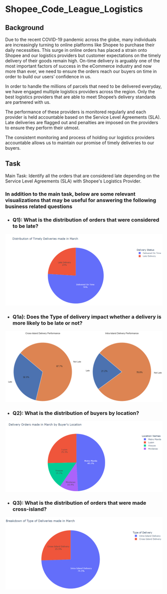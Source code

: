 
# Shopee_Code_League_Logistics

## Background

Due to the recent COVID-19 pandemic across the globe, many individuals are increasingly turning to online platforms like Shopee to purchase their daily necessities. This surge in online orders has placed a strain onto Shopee and our logistics providers but customer expectations on the timely delivery of their goods remain high. On-time delivery is arguably one of the most important factors of success in the eCommerce industry and now more than ever, we need to ensure the orders reach our buyers on time in order to build our users’ confidence in us.

In order to handle the millions of parcels that need to be delivered everyday, we have engaged multiple logistics providers across the region. Only the best logistics providers that are able to meet Shopee’s delivery standards are partnered with us.

The performance of these providers is monitored regularly and each provider is held accountable based on the Service Level Agreements (SLA). Late deliveries are flagged out and penalties are imposed on the providers to ensure they perform their utmost.

The consistent monitoring and process of holding our logistics providers accountable allows us to maintain our promise of timely deliveries to our buyers.

## Task
Main Task: Identify all the orders that are considered late depending on the Service Level Agreements (SLA) with Shopee's Logistics Provider.

### In addition to the main task, below are some relevant visualizations that may be useful for answering the following business related questions
 - ### Q1): What is the distribution of orders that were considered to be late?
 ![Q1](data/image/1.png)
   - ### Q1a): Does the Type of delivery impact whether a delivery is more likely to be late or not?
  ![Q1a](data/image/2.png)
 - ###  Q2): What is the distribution of buyers by location?
  ![Q2](data/image/3.png)
 - ###  Q3): What is the distribution of orders that were made cross-island?
  ![Q3](data/image/4.png)
